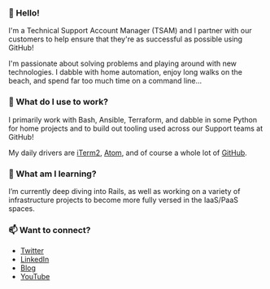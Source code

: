 ### 👋 Hello! 

I'm a Technical Support Account Manager (TSAM) and I partner with our customers to help ensure that they're as successful as possible using GitHub!

I'm passionate about solving problems and playing around with new technologies. I dabble with home automation, enjoy long walks on the beach, and spend far too much time on a command line...

### 🔭 What do I use to work?

I primarily work with Bash, Ansible, Terraform, and dabble in some Python for home projects and to build out tooling used across our Support teams at GitHub!

My daily drivers are [iTerm2](https://github.com/gnachman/iTerm2), [Atom](https://github.com/atom/atom), and of course a whole lot of [GitHub](https://github.com/).

### 🌱 What am I learning?

I’m currently deep diving into Rails, as well as working on a variety of infrastructure projects to become more fully versed in the IaaS/PaaS spaces.

### 📫 Want to connect?

- [Twitter](https://twitter.com/maclarel_)
- [LinkedIn](https://www.linkedin.com/in/loganmaclaren/)
- [Blog](https://thedatanewbie.com/)
- [YouTube](https://www.youtube.com/channel/UCRoQUH8UHGi18ERXjYin8AQ)
